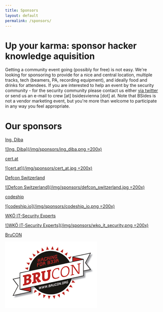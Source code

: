```yaml
---
title: Sponsors
layout: default
permalink: /sponsors/
---
```

# Up your karma: sponsor hacker knowledge aquisition
Getting a community event going (possibly for free) is not easy. We're looking for sponsoring to provide
for a nice and central location, multiple tracks, tech (beamers, PA, recording equipment), and ideally
food and drinks for attendees. If you are interested to help an event by the security community - for the
security community please contact us either [via twitter](https://twitter.com/BSidesVienna) or send us an
e-mail to crew [at] bsidesvienna [dot] at. Note that BSides is not a vendor marketing event, but you're more
than welcome to participate in any way you feel appropriate.

# Our sponsors

[Ing. Diba](https://www.ing-diba.at/)

[![Ing. Diba](/img/sponsors/ing_diba.png =200x)](https://www.ing-diba.at/)

[cert.at](https://cert.at/)

[![cert.at](/img/sponsors/cert_at.jpg =200x)](https://cert.at/)

[Defcon Switzerland](https://www.defcon-switzerland.org/)

[![Defcon Switzerland](/img/sponsors/defcon_switzerland.jpg =200x)](https://www.defcon-switzerland.org/)

[codeship](https://codeship.io/)

[![codeship.io](/img/sponsors/codeship_io.png =200x)](https://codeship.io/)

[WKÖ IT-Security Experts](https://www.wko.at/itsecurity)

[![WKÖ IT-Security Experts](/img/sponsors/wko_it_security.png =200x)](https://www.wko.at/itsecurity)

[BruCON](http://www.brucon.org)

[![BruCON](/img/sponsors/brucon.jpg)](http://www.brucon.org)
